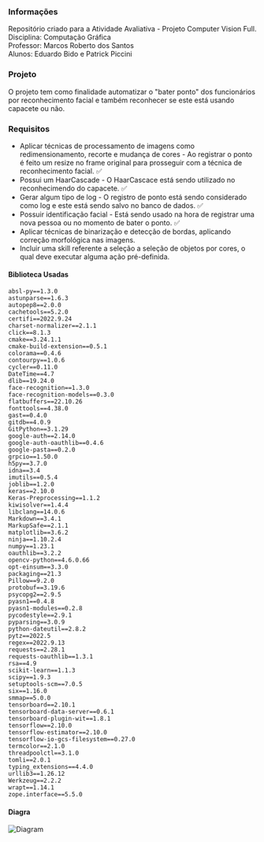 ### Informações
Repositório criado para a Atividade Avaliativa - Projeto Computer Vision Full.  
Disciplina: Computação Gráfica  
Professor: Marcos Roberto dos Santos  
Alunos: Eduardo Bido e Patrick Piccini

### Projeto
O projeto tem como finalidade automatizar o "bater ponto" dos funcionários por reconhecimento facial e também reconhecer se este está usando capacete ou não.

### Requisitos
* Aplicar técnicas de processamento de imagens como redimensionamento, recorte e mudança de cores - Ao registrar o ponto é feito um resize no frame original para prosseguir com a técnica de reconhecimento facial. ✅
* Possui um HaarCascade - O HaarCascace está sendo utilizado no reconhecimendo do capacete. ✅
* Gerar algum tipo de log - O registro de ponto está sendo considerado como log e este está sendo salvo no banco de dados. ✅
* Possuir identificação facial - Está sendo usado na hora de registrar uma nova pessoa ou no momento de bater o ponto. ✅
* Aplicar técnicas de binarização e detecção de bordas, aplicando correção morfológica nas imagens.
* Incluir uma skill referente a seleção a seleção de objetos por cores, o qual deve executar alguma ação pré-definida.

#### Biblioteca Usadas
```
absl-py==1.3.0
astunparse==1.6.3
autopep8==2.0.0
cachetools==5.2.0
certifi==2022.9.24
charset-normalizer==2.1.1
click==8.1.3
cmake==3.24.1.1
cmake-build-extension==0.5.1
colorama==0.4.6
contourpy==1.0.6
cycler==0.11.0
DateTime==4.7
dlib==19.24.0
face-recognition==1.3.0
face-recognition-models==0.3.0
flatbuffers==22.10.26
fonttools==4.38.0
gast==0.4.0
gitdb==4.0.9
GitPython==3.1.29
google-auth==2.14.0
google-auth-oauthlib==0.4.6
google-pasta==0.2.0
grpcio==1.50.0
h5py==3.7.0
idna==3.4
imutils==0.5.4
joblib==1.2.0
keras==2.10.0
Keras-Preprocessing==1.1.2
kiwisolver==1.4.4
libclang==14.0.6
Markdown==3.4.1
MarkupSafe==2.1.1
matplotlib==3.6.2
ninja==1.10.2.4
numpy==1.23.1
oauthlib==3.2.2
opencv-python==4.6.0.66
opt-einsum==3.3.0
packaging==21.3
Pillow==9.2.0
protobuf==3.19.6
psycopg2==2.9.5
pyasn1==0.4.8
pyasn1-modules==0.2.8
pycodestyle==2.9.1
pyparsing==3.0.9
python-dateutil==2.8.2
pytz==2022.5
regex==2022.9.13
requests==2.28.1
requests-oauthlib==1.3.1
rsa==4.9
scikit-learn==1.1.3
scipy==1.9.3
setuptools-scm==7.0.5
six==1.16.0
smmap==5.0.0
tensorboard==2.10.1
tensorboard-data-server==0.6.1
tensorboard-plugin-wit==1.8.1
tensorflow==2.10.0
tensorflow-estimator==2.10.0
tensorflow-io-gcs-filesystem==0.27.0
termcolor==2.1.0
threadpoolctl==3.1.0
tomli==2.0.1
typing_extensions==4.4.0
urllib3==1.26.12
Werkzeug==2.2.2
wrapt==1.14.1
zope.interface==5.5.0

```

#### Diagra
![Diagram](https://user-images.githubusercontent.com/66441004/201454398-6b1950eb-6250-4a8e-9b7e-4d0b6902e352.png)



